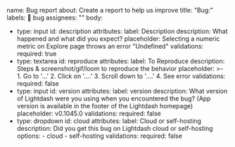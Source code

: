 name: Bug report
about: Create a report to help us improve
title: "Bug:"
labels: 🐛 bug
assignees: ""
body:
  - type: input
    id: description
    attributes:
      label: Description
      description: What happened and what did you expect?
      placeholder: Selecting a numeric metric on Explore page throws an error "Undefined"
    validations:
      required: true
  - type: textarea
    id: reproduce
    attributes:
      label: To Reproduce
      description: Steps & screenshot/gif/loom to reproduce the behavior
      placeholder: >-
        1. Go to '...' 
        2. Click on '....'
        3. Scroll down to '....' 
        4. See error
    validations:
      required: false
  - type: input
    id: version
    attributes:
      label: version
      description: What version of Lightdash were you using when you encountered the
        bug? (App version is available in the footer of the Lightdash homepage)
      placeholder: v0.1045.0
    validations:
      required: false
  - type: dropdown
    id: cloud
    attributes:
      label: Cloud or self-hosting
      description: Did you get this bug on Lightdash cloud or self-hosting
      options:
        - cloud
        - self-hosting
    validations:
      required: false
